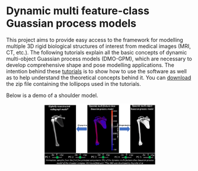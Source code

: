 
# Dynamic multi feature-class Guassian process models

This project aims to provide easy access to the framework for modelling multiple 3D rigid biological structures of interest from medical images (MRI, CT, etc.). The following tutorials explain all the basic concepts of dynamic multi-object Guassian process models (DMO-GPM), which are necessary to develop comprehensive shape and pose modelling applications. The intention behind these [tutorials](https://rassaire.github.io/dmo-gpm-tutorial/)  is to show how to use the software as well as to help understand the theoretical concepts behind it. You can [download](https://www.dropbox.com/s/rnct1inun112c3c/LollipopData.zip?dl=0) the zip file containing the lollipops used in the tutorials.

Below is a demo of a shoulder model.

<p align="center">
<img src="DMFC-GPM-demo.gif" width="60%" hight="50%">
</p>
